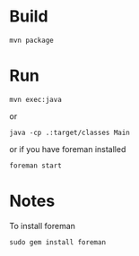 # Build

`mvn package`

# Run

`mvn exec:java`

or 

`java -cp .:target/classes Main`

or if you have foreman installed


`foreman start`

# Notes

To install foreman

`sudo gem install foreman`
